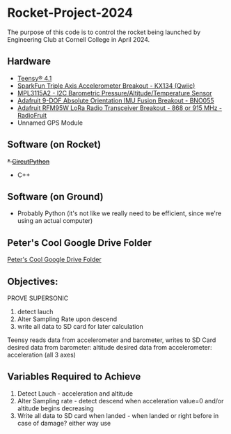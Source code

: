 # Rocket-Project-2024

The purpose of this code is to control the rocket being launched by Engineering Club at Cornell College in April 2024.

## Hardware

* [Teensy® 4.1](https://www.pjrc.com/store/teensy41.html)
* [SparkFun Triple Axis Accelerometer Breakout - KX134 (Qwiic)](https://www.sparkfun.com/products/17589)
* [MPL3115A2 - I2C Barometric Pressure/Altitude/Temperature Sensor](https://www.adafruit.com/product/1893)
* [Adafruit 9-DOF Absolute Orientation IMU Fusion Breakout - BNO055](https://www.adafruit.com/product/2472)
* [Adafruit RFM95W LoRa Radio Transceiver Breakout - 868 or 915 MHz - RadioFruit](https://www.adafruit.com/product/3072)
* Unnamed GPS Module

## Software (on Rocket)
~~* [CircutPython](https://circuitpython.org/board/teensy41/)~~
* C++

## Software (on Ground)
* Probably Python (it's not like we really need to be efficient, since we're using an actual computer)

## Peter's Cool Google Drive Folder
[Peter's Cool Google Drive Folder](https://drive.google.com/drive/folders/1-p52N1nL5X8tHSIu3wcmdoqP79AqWREl)

## Objectives:

PROVE SUPERSONIC
1) detect lauch
2) Alter Sampling Rate upon descend
3) write all data to SD card for later calculation

Teensy reads data from accelerometer and barometer, writes to SD Card
desired data from barometer: altitude
desired data from accelerometer: acceleration (all 3 axes)

## Variables Required to Achieve

1) Detect Lauch - acceleration and altitude 
2) Alter Sampling rate - detect descend when acceleration value=0 and/or altitude begins decreasing
3) Write all data to SD card when landed - when landed or right before in case of damage? either way use 

